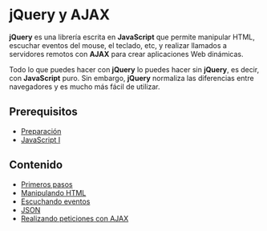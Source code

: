 # jQuery y AJAX

**jQuery** es una librería escrita en **JavaScript** que permite manipular HTML, escuchar eventos del mouse, el teclado, etc, y realizar llamados a servidores remotos con **AJAX** para crear aplicaciones Web dinámicas.

Todo lo que puedes hacer con **jQuery** lo puedes hacer sin **jQuery**, es decir, con **JavaScript** puro. Sin embargo, **jQuery** normaliza las diferencias entre navegadores y es mucho más fácil de utilizar.

## Prerequisitos

* [Preparación](../prep/README.md)
* [JavaScript I](../js/README.md)

## Contenido

* [Primeros pasos](1-primeros-pasos.md)
* [Manipulando HTML](2-manipulando-html.md)
* [Escuchando eventos](3-escuchando-eventos.md)
* [JSON](4-json.md)
* [Realizando peticiones con AJAX](5-ajax.md)
